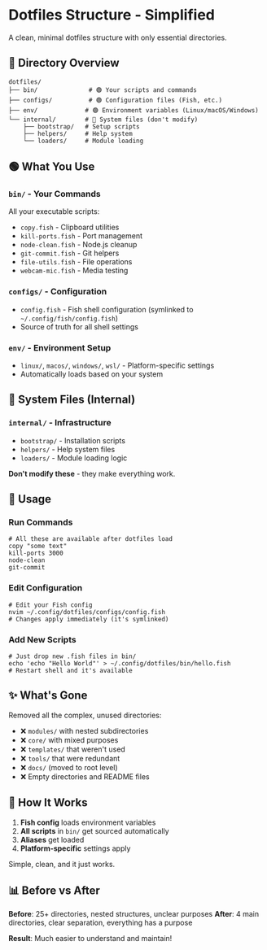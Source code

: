 # Dotfiles Structure - Simplified

A clean, minimal dotfiles structure with only essential directories.

## 📁 Directory Overview

```
dotfiles/
├── bin/              # 🟢 Your scripts and commands
├── configs/          # 🟢 Configuration files (Fish, etc.)
├── env/             # 🟢 Environment variables (Linux/macOS/Windows)
└── internal/        # 🔴 System files (don't modify)
    ├── bootstrap/   # Setup scripts
    ├── helpers/     # Help system
    └── loaders/     # Module loading
```

## 🟢 What You Use

### `bin/` - Your Commands
All your executable scripts:
- `copy.fish` - Clipboard utilities
- `kill-ports.fish` - Port management
- `node-clean.fish` - Node.js cleanup
- `git-commit.fish` - Git helpers
- `file-utils.fish` - File operations
- `webcam-mic.fish` - Media testing

### `configs/` - Configuration
- `config.fish` - Fish shell configuration (symlinked to `~/.config/fish/config.fish`)
- Source of truth for all shell settings

### `env/` - Environment Setup
- `linux/`, `macos/`, `windows/`, `wsl/` - Platform-specific settings
- Automatically loads based on your system

## 🔴 System Files (Internal)

### `internal/` - Infrastructure
- `bootstrap/` - Installation scripts
- `helpers/` - Help system files  
- `loaders/` - Module loading logic

**Don't modify these** - they make everything work.

## 🚀 Usage

### Run Commands
```fish
# All these are available after dotfiles load
copy "some text"
kill-ports 3000
node-clean
git-commit
```

### Edit Configuration
```fish
# Edit your Fish config
nvim ~/.config/dotfiles/configs/config.fish
# Changes apply immediately (it's symlinked)
```

### Add New Scripts
```fish
# Just drop new .fish files in bin/
echo 'echo "Hello World"' > ~/.config/dotfiles/bin/hello.fish
# Restart shell and it's available
```

## ✨ What's Gone

Removed all the complex, unused directories:
- ❌ `modules/` with nested subdirectories
- ❌ `core/` with mixed purposes  
- ❌ `templates/` that weren't used
- ❌ `tools/` that were redundant
- ❌ `docs/` (moved to root level)
- ❌ Empty directories and README files

## 🔄 How It Works

1. **Fish config** loads environment variables
2. **All scripts** in `bin/` get sourced automatically
3. **Aliases** get loaded
4. **Platform-specific** settings apply

Simple, clean, and it just works.

## 📊 Before vs After

**Before**: 25+ directories, nested structures, unclear purposes
**After**: 4 main directories, clear separation, everything has a purpose

**Result**: Much easier to understand and maintain!
